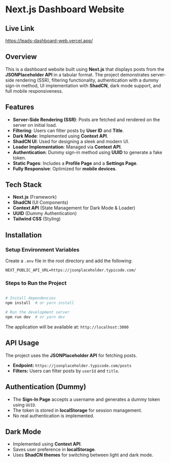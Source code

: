 # Next.js Dashboard Website

## Live Link
https://leads-dashboard-web.vercel.app/

## Overview
This is a dashboard website built using **Next.js** that displays posts from the **JSONPlaceholder API** in a tabular format. The project demonstrates server-side rendering (SSR), filtering functionality, authentication with a dummy sign-in method, UI implementation with **ShadCN**, dark mode support, and full mobile responsiveness.

## Features
- **Server-Side Rendering (SSR)**: Posts are fetched and rendered on the server on initial load.
- **Filtering**: Users can filter posts by **User ID** and **Title**.
- **Dark Mode**: Implemented using **Context API**.
- **ShadCN UI**: Used for designing a sleek and modern UI.
- **Loader Implementation**: Managed via **Context API**.
- **Authentication**: Dummy sign-in method using **UUID** to generate a fake token.
- **Static Pages**: Includes a **Profile Page** and a **Settings Page**.
- **Fully Responsive**: Optimized for **mobile devices**.

## Tech Stack
- **Next.js** (Framework)
- **ShadCN** (UI Components)
- **Context API** (State Management for Dark Mode & Loader)
- **UUID** (Dummy Authentication)
- **Tailwind CSS** (Styling)

## Installation

### Setup Environment Variables
Create a `.env` file in the root directory and add the following:
```
NEXT_PUBLIC_API_URL=https://jsonplaceholder.typicode.com/
```

### Steps to Run the Project
```bash

# Install dependencies
npm install  # or yarn install

# Run the development server
npm run dev  # or yarn dev
```
The application will be available at: `http://localhost:3000`

## API Usage
The project uses the **JSONPlaceholder API** for fetching posts.
- **Endpoint:** `https://jsonplaceholder.typicode.com/posts`
- **Filters:** Users can filter posts by `userId` and `title`.

## Authentication (Dummy)
- The **Sign-In Page** accepts a username and generates a dummy token using `UUID`.
- The token is stored in **localStorage** for session management.
- No real authentication is implemented.

## Dark Mode
- Implemented using **Context API**.
- Saves user preference in **localStorage**.
- Uses **ShadCN themes** for switching between light and dark mode.

